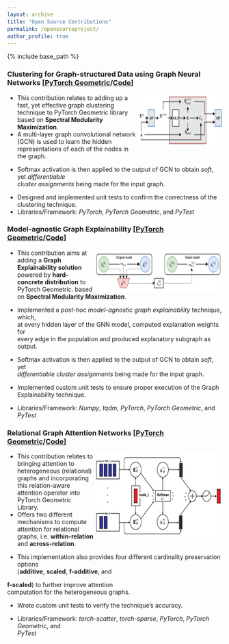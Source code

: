 ```yaml
---
layout: archive
title: "Open Source Contributions"
permalink: /opensourceproject/
author_profile: true
---
```


{% include base_path %}

### Clustering for Graph-structured Data using Graph Neural Networks   [[PyTorch Geometric](https://pytorch-geometric.readthedocs.io/en/latest/generated/torch_geometric.nn.dense.DMoNPooling.html#torch_geometric.nn.dense.DMoNPooling)/[Code](https://github.com/fork123aniket/Graph-Clustering-using-Graph-Neural-Networks-from-scratch)]

<img align="right" src="../files/pool.PNG" width=200px height=120px>

- This contribution relates to adding up a fast, yet effective graph clustering technique to PyTorch Geometric library
based on **Spectral Modularity Maximization**.
- A multi-layer graph convolutional network (GCN) is used to learn the hidden representations of each of the nodes
in the graph.
- <p>Softmax activation is then applied to the output of GCN to obtain <i>soft</i>, yet <i>differentiable<br>
  cluster assignments</i> being made for the input graph.</p>
- Designed and implemented unit tests to confirm the correctness of the clustering technique.
- Libraries/Framework: *PyTorch*, *PyTorch Geometric*, and *PyTest*

### Model-agnostic Graph Explainability   [[PyTorch Geometric](https://pytorch-geometric.readthedocs.io/en/latest/modules/contrib.html#torch_geometric.contrib.explain.GraphMaskExplainer)/[Code](https://github.com/fork123aniket/Model-agnostic-Graph-Explainability-from-Scratch)]

<img align="right" src="../files/gmask.PNG" width=300px height=100px>

- This contribution aims at adding a **Graph Explainability solution** powered by **hard-concrete distribution** to PyTorch Geometric.
based on **Spectral Modularity Maximization**.
- <p>Implemented a <i>post-hoc model-agnostic graph explainability</i> technique, which,<br> 
  at every hidden layer of the GNN model, computed explanation weights for<br> 
  every edge in the population and produced explanatory subgraph as output.</p>
- <p>Softmax activation is then applied to the output of GCN to obtain <i>soft</i>, yet<br> 
  <i>differentiable cluster assignments</i> being made for the input graph.</p>
- <p>Implemented custom unit tests to ensure proper execution of the Graph<br>
  Explainability technique.</p>
- Libraries/Framework: *Numpy*, *tqdm*, *PyTorch*, *PyTorch Geometric*, and *PyTest*
  
### Relational Graph Attention Networks   [[PyTorch Geometric](https://pytorch-geometric.readthedocs.io/en/latest/generated/torch_geometric.nn.conv.RGATConv.html#torch_geometric.nn.conv.RGATConv)/[Code](https://github.com/fork123aniket/Relational-Graph-Attention-from-Scratch)]

<img align="right" src="../files/rgat.PNG" width=300px height=200px>

- This contribution relates to bringing attention to heterogeneous (relational) graphs and incorporating this
relation-aware attention operator into PyTorch Geometric Library.
- Offers two different mechanisms to compute attention for relational graphs, i.e. **within-relation** and **across-relation**.
- <p>This implementation also provides four different cardinality preservation options<br>
  (<b>additive</b>, <b>scaled</b>, <b>f-additive</b>, and
<b>f-scaled</b>) to further improve attention<br> 
computation for the heterogeneous graphs.</p>
- Wrote custom unit tests to verify the technique’s accuracy.
- <p>Libraries/Framework: <i>torch-scatter</i>, <i>torch-sparse</i>, <i>PyTorch</i>, <i>PyTorch Geometric</i>, and<br>
  <i>PyTest</i></p>
